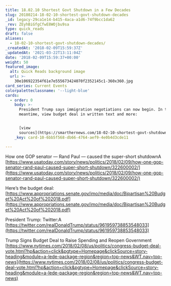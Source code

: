 ```yaml
---
title: 18.02.10 Shortest Govt Shutdown in a Few Decades
slug: 20180214-18-02-10-shortest-govt-shutdown-decades
_id: legacy-29ca1e14-b415-4aca-a1d6-74f9bcc1da62
_rev: ZEyhBiGfgCfwE8WOjbu9sa
type: quick_reads
draft: false
aliases:
  - 18-02-10-shortest-govt-shutdown-decades/
_createdAt: '2018-02-09T15:59:37Z'
_updatedAt: '2021-03-22T13:11:04Z'
date: '2018-02-09T15:59:37+00:00'
weight: 50
featured_image:
  alt: Quick Reads background image
  url: >-
    30e106922354f61e7e555673424070f2352145c1-360x360.jpg
card_series: Current Events
colorpaletteclassname: '--light-blue'
cards:
  - order: 0
    body: >-
      President Trump says immigration negotiations can now begin. In the
      meantime, view budget deal in written text and more:


      [view
      sources](https://smarthernews.com/18-02-10-shortest-govt-shutdown-decades/)
    _key: card-10-6bb5f568-db66-4764-aef9-4e0b4d3cde11

---
```

How one GOP senator — Rand Paul — caused the super-short shutdownA [https://www.usatoday.com/story/news/politics/2018/02/09/how-one-gop-senator-rand-paul-caused-super-short-shutdown/322600002/](https://www.usatoday.com/story/news/politics/2018/02/09/how-one-gop-senator-rand-paul-caused-super-short-shutdown/322600002/)

Here’s the budget deal: [https://www.appropriations.senate.gov/imo/media/doc/Bipartisan%20Budget%20Act%20of%202018.pdf](https://www.appropriations.senate.gov/imo/media/doc/Bipartisan%20Budget%20Act%20of%202018.pdf)

President Trump: Twitter:A [https://twitter.com/realDonaldTrump/status/961959738853548033](https://twitter.com/realDonaldTrump/status/961959738853548033)

Trump Signs Budget Deal to Raise Spending and Reopen Government  
[https://www.nytimes.com/2018/02/08/us/politics/congress-budget-deal-vote.html?hp&action=click&pgtype=Homepage&clickSource=story-heading&module=a-lede-package-region&region=top-news&WT.nav=top-news](https://www.nytimes.com/2018/02/08/us/politics/congress-budget-deal-vote.html?hp&action=click&pgtype=Homepage&clickSource=story-heading&module=a-lede-package-region&region=top-news&WT.nav=top-news)